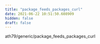 ```yaml
---
title: "package_feeds_packages_curl"
date: 2021-06-22 10:51:50.608909
hidden: false
draft: false
---
```


ath79/generic/package_feeds_packages_curl

